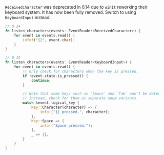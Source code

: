 `ReceivedCharacter` was deprecated in 0.14 due to `winit` reworking their keyboard system. It has now been fully removed. Switch to using `KeyboardInput` instead.

```rust
// 0.14
fn listen_characters(events: EventReader<ReceivedCharacter>) {
    for event in events.read() {
        info!("{}", event.char);
    }
}

// 0.15
fn listen_characters(events: EventReader<KeyboardInput>) {
    for event in events.read() {
        // Only check for characters when the key is pressed.
        if !event.state.is_pressed() {
            continue;
        }

        // Note that some keys such as `Space` and `Tab` won't be detected as a character.
        // Instead, check for them as separate enum variants.
        match &event.logical_key {
            Key::Character(character) => {
                info!("{} pressed.", character);
            },
            Key::Space => {
                info!("Space pressed.");
            },
            _ => {},
        }
    }
}
```
